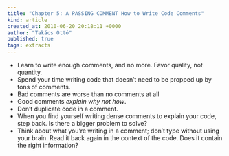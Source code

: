```yaml
---
title: "Chapter 5: A PASSING COMMENT How to Write Code Comments"
kind: article
created_at: 2010-06-20 20:18:11 +0000
author: "Takács Ottó"
published: true
tags: extracts
---
```

<ul>
    <li>Learn to write enough comments, and no more. Favor quality, not quantity.</li>
    <li>Spend your time writing code that doesn&rsquo;t need to be propped up by tons of comments.</li>
    <li>Bad comments are worse than no comments at all</li>
    <li>Good comments <em>explain why not how</em>.</li>
    <li>Don&rsquo;t duplicate code in a comment.</li>
    <li>When you find yourself writing dense comments to explain your code, step back. Is there a bigger problem to solve?</li>
    <li>Think about what you&rsquo;re writing in a comment; don&rsquo;t type without using your brain. Read it back again in the context of the code. Does it contain the right information?</li>
</ul>


<div class='old-comments'></div>